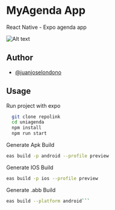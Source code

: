 
# MyAgenda App

React Native - Expo  agenda app

<img
  src="https://firebasestorage.googleapis.com/v0/b/website-5e86c.appspot.com/o/projects%2FMyAgenda%20App%2Fwallpaper%2Fscreenshot.png?alt=media&token=41da7916-c668-48a9-9a8f-eb599631e909"
  alt="Alt text"
  title="Optional title"
  style="display: inline-block; margin: 0 auto; max-width: 300px">
  
## Author

- [@juanjoselondono](https://github.com/juanjoselondono)


## Usage

Run project with expo

```bash
  git clone repolink
  cd uniagenda
  npm install
  npm run start
```
Generate Apk Build

```bash
eas build -p android --profile preview
```
Generate IOS Build

```bash
eas build -p ios --profile preview
```
Generate .abb Build 

```bash
eas build --platform android```
    
